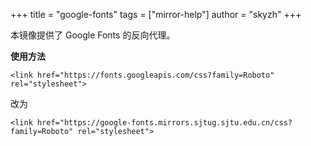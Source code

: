 +++
title = "google-fonts"
tags = ["mirror-help"]
author = "skyzh"
+++

本镜像提供了 Google Fonts 的反向代理。

**使用方法**

```
<link href="https://fonts.googleapis.com/css?family=Roboto" rel="stylesheet">
```

改为

```
<link href="https://google-fonts.mirrors.sjtug.sjtu.edu.cn/css?family=Roboto" rel="stylesheet">
```
